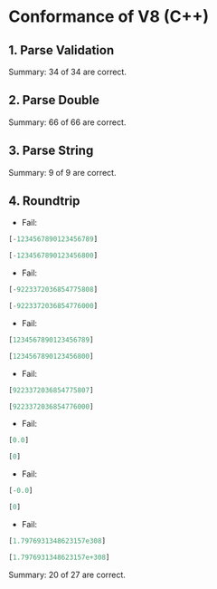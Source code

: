 # Conformance of V8 (C++)

## 1. Parse Validation


Summary: 34 of 34 are correct.

## 2. Parse Double


Summary: 66 of 66 are correct.

## 3. Parse String


Summary: 9 of 9 are correct.

## 4. Roundtrip

* Fail:
~~~js
[-1234567890123456789]
~~~

~~~js
[-1234567890123456800]
~~~

* Fail:
~~~js
[-9223372036854775808]
~~~

~~~js
[-9223372036854776000]
~~~

* Fail:
~~~js
[1234567890123456789]
~~~

~~~js
[1234567890123456800]
~~~

* Fail:
~~~js
[9223372036854775807]
~~~

~~~js
[9223372036854776000]
~~~

* Fail:
~~~js
[0.0]
~~~

~~~js
[0]
~~~

* Fail:
~~~js
[-0.0]
~~~

~~~js
[0]
~~~

* Fail:
~~~js
[1.7976931348623157e308]
~~~

~~~js
[1.7976931348623157e+308]
~~~


Summary: 20 of 27 are correct.

